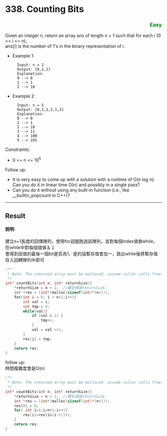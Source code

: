 # 338. Counting Bits  
### <div style="color:green ;text-align: right">Easy</div>


Given an integer n, return an array ans of length n + 1 such that for each i (0 <= i <= n),  
ans[i] is the number of 1's in the binary representation of i.
* Example 1:

        Input: n = 2
        Output: [0,1,1]
        Explanation:
        0 --> 0
        1 --> 1
        2 --> 10
* Example 2:

        Input: n = 5
        Output: [0,1,1,2,1,2]
        Explanation:
        0 --> 0
        1 --> 1
        2 --> 10
        3 --> 11
        4 --> 100
        5 --> 101
 

Constraints:

* 0 <= n <= $10^5$
  
Follow up:

* It is very easy to come up with a solution with a runtime of O(n log n). Can you do it in linear time O(n) and possibly in a single pass?
* Can you do it without using any built-in function (i.e., like __builtin_popcount in C++)?

***
## Result
#### 說明:
建立n+1長度的回傳陣列，使用for迴圈跑過該陣列，並對每個index值做while，在while中對每個值做＆１  
會得到該值的最後一個bit是否為1，是的話暫存值會加一，跳出while後將暫存值存入回轉陣列中即可


```c
/**
 * Note: The returned array must be malloced, assume caller calls free().
 */
int* countBits(int n, int* returnSize){
    *returnSize = n + 1;  //要記得設returnSize.
    int *res = (int*)malloc(sizeof(int)*(n+1));
    for(int i = 0; i < n+1;i++){
        int val = i;
        int tmp = 0;
        while(val){
            if (val & 1) {
                tmp++;
            }
            val = val >>1;
        }
        res[i] = tmp;
    }
    return res;
}
```
follow up:  
時間複雜度會是O(n)
```c
/**
 * Note: The returned array must be malloced, assume caller calls free().
 */
int* countBits(int n, int* returnSize){
    *returnSize = n + 1;  //要記得設returnSize.
    int *res = (int*)malloc(sizeof(int)*(n+1));
    res[0] = 0;
    for( int i=1;i<n+1;i++){
        res[i]=res[i&(i-1)]+1;
    }
    return res;
}
```